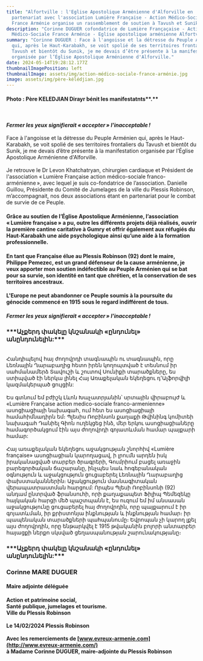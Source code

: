```yaml
---
title: "Alfortville : l'Eglise Apostolique Arménienne d'Alforville en
  partenariat avec l'association Lumière Française - Action Médico-Sociale
  France Arménie organise un rassemblement de soutien à Tavush et Sunik"
description: "Corinne DUGUER cofondatrice de Lumière Françaçaise - Action
  Médico-Sociale France Arménie - Eglise apostolique arménienne Alfortville "
summary: "Corinne DUGUER : Face à l'angoisse et la détresse du Peuple Arménien
  qui, après le Haut-Karabakh, se voit spolié de ses territoires frontaliers du
  Tavush et bientôt du Sunik, je me devais d’être présente à la manifestation
  organisée par l’Église Apostolique Arménienne d'Alforville."
date: 2024-05-14T19:28:12.177Z
thumbnailImagePosition: left
thumbnailImage: assets/img/action-médico-sociale-france-arménie.jpg
image: assets/img/père-kélédjian.jpg
---
```

#### Photo : Père KELEDJIAN Dirayr bénit les manifestatnts**.** 

\
\
***Fermer les yeux signifierait « accepter » l'inacceptable !*** \
\
Face à l'angoisse et la détresse du Peuple Arménien qui, après le Haut-Karabakh, se voit spolié de ses territoires frontaliers du Tavush et bientôt du Sunik, je me devais d’être présente à la manifestation organisée par l’Église Apostolique Arménienne d'Alforville.\
\
Je retrouve le Dr Levon Khatchatryan, chirurgien cardiaque et Président de l'association « Lumière Française action médico-sociale franco-arménienne », avec lequel je suis co-fondatrice de l’association. Danielle Guillou, Présidente du Comité de Jumelages de la ville du Plessis Robinson, m’accompagnait, nos deux associations étant en partenariat pour le combat de survie de ce Peuple. 

#### Grâce au soutien de l’Église Apostolique Arménienne, l’association « Lumière française » a pu, outre les différents projets déjà réalisés, ouvrir la première cantine caritative à Gumry et offrir également aux réfugiés du Haut-Karabakh une aide psychologique ainsi qu’une aide à la formation professionnelle. 

#### En tant que Française élue au Plessis Robinson (92) dont le maire, Philippe Pemezec, est un grand défenseur de la cause arménienne, je veux apporter mon soutien indéfectible au Peuple Arménien qui se bat pour sa survie, son identité en tant que chrétien, et la conservation de ses territoires ancestraux. 

#### L'Europe ne peut abandonner ce Peuple soumis à la poursuite du génocide commencé en 1915 sous le regard indifférent de tous.  

#### ***Fermer les yeux signifierait « accepter » l'inacceptable !*** 



<!--StartFragment-->

### **\*\*\*Աչքերդ փակելը կնշանակի «ընդունել» անընդունելին:\*\*\***

\
  Հանդիպելով հայ ժողովրդի տագնապին ու տագնապին, որը Լեռնային Ղարաբաղից հետո իրեն կողոպտված է տեսնում իր սահմանամերձ Տավուշի և շուտով Սունիքի տարածքները, ես ստիպված էի ներկա լինել Հայ Առաքելական եկեղեցու դ'Ալֆորվիլի կազմակերպած ցույցին:\
\
Ես գտնում եմ բժիշկ Լևոն Խաչատրյանին՝ սրտային վիրաբույժ և «Lumière Française action medico-sociale franco-armenienne» ասոցիացիայի նախագահ, ում հետ ես ասոցիացիայի համահիմնադիրն եմ։ Պլեսիս Ռոբինսոն քաղաքի Թվինինգ կոմիտեի նախագահ Դանիել Գիոն ուղեկցեց ինձ, մեր երկու ասոցիացիաները համագործակցում էին այս ժողովրդի գոյատևման համար պայքարի համար:\
\
 Հայ առաքելական եկեղեցու աջակցության շնորհիվ «Lumière française» ասոցիացիան կարողացավ, ի լրումն արդեն իսկ իրականացված տարբեր ծրագրերի, Գումրիում բացել առաջին բարեգործական ճաշարանը, ինչպես նաև հոգեբանական օգնություն և աջակցություն ցուցաբերել Լեռնային Ղարաբաղից փախստականներին։ Աջակցություն մասնագիտական ​​վերապատրաստման հարցում: Որպես Պլեսի Ռոբինսոնի (92) անդամ ընտրված ֆրանսուհի, որի քաղաքապետ Ֆիլիպ Պեմեզեկը հայկական հարցի մեծ պաշտպանն է, ես ուզում եմ իմ անսասան աջակցությունը ցուցաբերել հայ ժողովրդին, որը պայքարում է իր գոյատևման, իր քրիստոնյա ինքնության և ինքնության համար։ իր պապենական տարածքների պահպանումը։ Եվրոպան չի կարող լքել այս ժողովրդին, որը ենթարկվել է 1915 թվականին բոլորի անտարբեր հայացքի ներքո սկսված ցեղասպանության շարունակությանը։

### **\*\*\*Աչքերդ փակելը կնշանակի «ընդունել» անընդունելին:\*\*\***

### **Corinne MARE DUGUER**

#### Maire adjointe déléguée

**Action et patrimoine social,** \
**Santé publique, jumelages et tourisme.**\
**Ville du Plessis Robinson**\
\
**Le 14/02/2024 Plessis Robinson**\
\
**Avec les remerciements de [www.evreux-armenie.com](http://www.evreux-armenie.com/)** \
**à Madame Corinne DUGUER, maire-adjointe du Plessis Robinson**